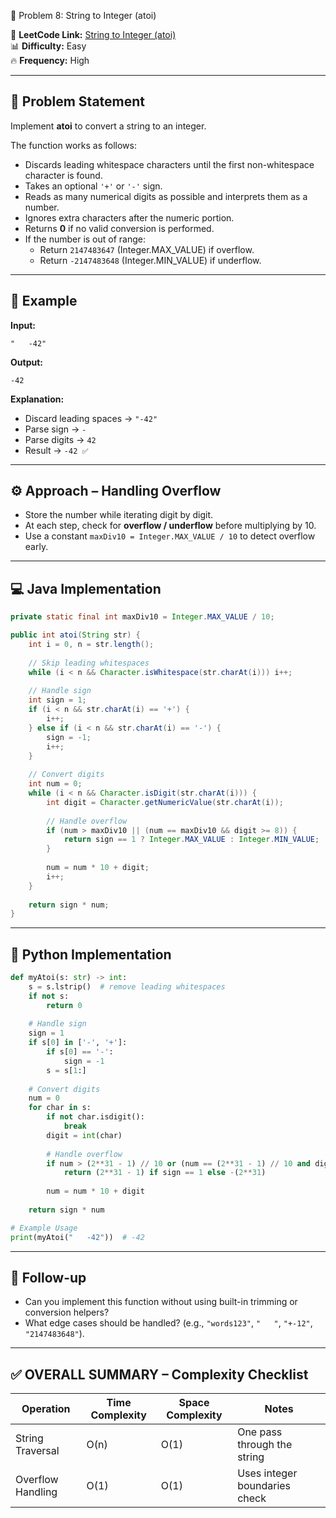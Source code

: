 📌 Problem 8: String to Integer (atoi)  

🔗 **LeetCode Link:** [String to Integer (atoi)](https://oj.leetcode.com/problems/string-to-integer-atoi/)  
📊 **Difficulty:** Easy  
🔥 **Frequency:** High  

---

## 📝 Problem Statement  

Implement **atoi** to convert a string to an integer.  

The function works as follows:  
- Discards leading whitespace characters until the first non-whitespace character is found.  
- Takes an optional `'+'` or `'-'` sign.  
- Reads as many numerical digits as possible and interprets them as a number.  
- Ignores extra characters after the numeric portion.  
- Returns **0** if no valid conversion is performed.  
- If the number is out of range:  
  - Return `2147483647` (Integer.MAX_VALUE) if overflow.  
  - Return `-2147483648` (Integer.MIN_VALUE) if underflow.  

---

## 📖 Example  

**Input:**  
```text
"   -42"
````

**Output:**

```text
-42
```

**Explanation:**

* Discard leading spaces → `"-42"`
* Parse sign → `-`
* Parse digits → `42`
* Result → `-42 ✅`

---

## ⚙️ Approach – Handling Overflow

* Store the number while iterating digit by digit.
* At each step, check for **overflow / underflow** before multiplying by 10.
* Use a constant `maxDiv10 = Integer.MAX_VALUE / 10` to detect overflow early.

---

## 💻 Java Implementation

```java
private static final int maxDiv10 = Integer.MAX_VALUE / 10;

public int atoi(String str) {
    int i = 0, n = str.length();
    
    // Skip leading whitespaces
    while (i < n && Character.isWhitespace(str.charAt(i))) i++;
    
    // Handle sign
    int sign = 1;
    if (i < n && str.charAt(i) == '+') {
        i++;
    } else if (i < n && str.charAt(i) == '-') {
        sign = -1;
        i++;
    }
    
    // Convert digits
    int num = 0;
    while (i < n && Character.isDigit(str.charAt(i))) {
        int digit = Character.getNumericValue(str.charAt(i));
        
        // Handle overflow
        if (num > maxDiv10 || (num == maxDiv10 && digit >= 8)) {
            return sign == 1 ? Integer.MAX_VALUE : Integer.MIN_VALUE;
        }
        
        num = num * 10 + digit;
        i++;
    }
    
    return sign * num;
}
```

---

## 🚀 Python Implementation

```python
def myAtoi(s: str) -> int:
    s = s.lstrip()  # remove leading whitespaces
    if not s:
        return 0
    
    # Handle sign
    sign = 1
    if s[0] in ['-', '+']:
        if s[0] == '-':
            sign = -1
        s = s[1:]
    
    # Convert digits
    num = 0
    for char in s:
        if not char.isdigit():
            break
        digit = int(char)
        
        # Handle overflow
        if num > (2**31 - 1) // 10 or (num == (2**31 - 1) // 10 and digit > 7):
            return (2**31 - 1) if sign == 1 else -(2**31)
        
        num = num * 10 + digit
    
    return sign * num

# Example Usage
print(myAtoi("   -42"))  # -42
```

---

## 🔮 Follow-up

* Can you implement this function without using built-in trimming or conversion helpers?
* What edge cases should be handled? (e.g., `"words123"`, `"   "`, `"+-12"`, `"2147483648"`).

---

## ✅ OVERALL SUMMARY – Complexity Checklist

| Operation         | Time Complexity | Space Complexity | Notes                         |
| ----------------- | --------------- | ---------------- | ----------------------------- |
| String Traversal  | O(n)            | O(1)             | One pass through the string   |
| Overflow Handling | O(1)            | O(1)             | Uses integer boundaries check |

```


